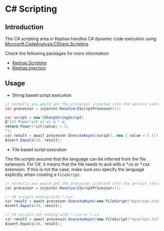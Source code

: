 ﻿# C# Scripting

## Introduction

The C# scripting area in Kephas handles C# dynamic code execution using [Microsoft.CodeAnalysis.CSharp.Scripting](https://www.nuget.org/packages/Microsoft.CodeAnalysis.CSharp.Scripting).

Check the following packages for more information:
* [Kephas.Scripting](https://www.nuget.org/packages/Kephas.Scripting)
* [Kephas.Injection](https://www.nuget.org/packages/Kephas.Injection)

## Usage

* String based script execution

```c#
// normally you would get the processor injected into the service constructor.
var processor = injector.Resolve<IScriptProcessor>();

var script = new CSharpStringScript(
@"int Power(int a) => a * a;
return Power((int)value) + 3;
");
var result = await processor.ExecuteAsync(script), new { value = 5 })).PreserveThreadContext();
Assert.Equals(28, result);
```

* File based script execution

The file scripts assume that the language can be inferred from the file extension.
For C#, it means that the file needs to and with a *.cs or *.csx extension.
If this is not the case, make sure you specify the language explicitly when creating a ```FileScript```.

```C#
// normally you would get the processor injected into the service constructor.
var processor = injector.Resolve<IScriptProcessor>();

// C# scripts ending with *.csx
var result = await processor.ExecuteAsync(new FileScript("myscript.csx"), new { value = 5 })).PreserveThreadContext();
Assert.Equals(28, result);

// C# scripts not ending with *.csx or *.cs
var result = await processor.ExecuteAsync(new FileScript("myscript.txt", CSharpLanguageService.Language), new { value = 5 })).PreserveThreadContext();
Assert.Equals(28, result);
```
